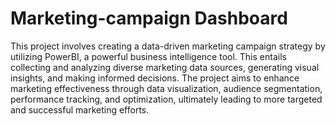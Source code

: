 # Marketing-campaign Dashboard
This project involves creating a data-driven marketing campaign strategy by utilizing PowerBI, a powerful business intelligence tool. This entails collecting and analyzing diverse marketing data sources, generating visual insights, and making informed decisions. The project aims to enhance marketing effectiveness through data visualization, audience segmentation, performance tracking, and optimization, ultimately leading to more targeted and successful marketing efforts.
